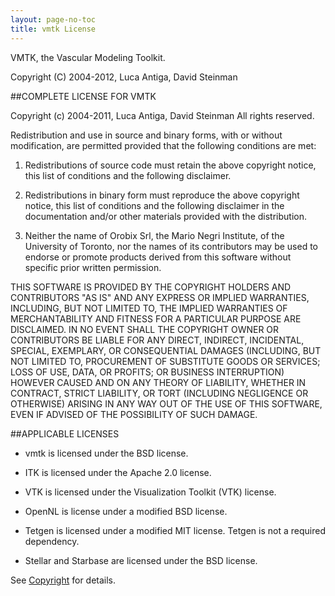 ```yaml
---
layout: page-no-toc
title: vmtk License
---
```


VMTK, the Vascular Modeling Toolkit.

Copyright (C) 2004-2012, Luca Antiga, David Steinman


##COMPLETE LICENSE FOR VMTK


Copyright (c) 2004-2011, Luca Antiga, David Steinman
All rights reserved.

Redistribution and use in source and binary forms, with or without
modification, are permitted provided that the following conditions are
met:

1. Redistributions of source code must retain the above copyright
notice, this list of conditions and the following disclaimer.

2. Redistributions in binary form must reproduce the above copyright
notice, this list of conditions and the following disclaimer in the
documentation and/or other materials provided with the distribution.

3. Neither the name of Orobix Srl, the Mario Negri Institute, of the 
University of Toronto, nor the names of its contributors may be used 
to endorse or promote products derived from this software without
specific prior written permission.

THIS SOFTWARE IS PROVIDED BY THE COPYRIGHT HOLDERS AND CONTRIBUTORS
"AS IS" AND ANY EXPRESS OR IMPLIED WARRANTIES, INCLUDING, BUT NOT
LIMITED TO, THE IMPLIED WARRANTIES OF MERCHANTABILITY AND FITNESS FOR
A PARTICULAR PURPOSE ARE DISCLAIMED. IN NO EVENT SHALL THE COPYRIGHT
OWNER OR CONTRIBUTORS BE LIABLE FOR ANY DIRECT, INDIRECT, INCIDENTAL,
SPECIAL, EXEMPLARY, OR CONSEQUENTIAL DAMAGES (INCLUDING, BUT NOT
LIMITED TO, PROCUREMENT OF SUBSTITUTE GOODS OR SERVICES; LOSS OF USE,
DATA, OR PROFITS; OR BUSINESS INTERRUPTION) HOWEVER CAUSED AND ON ANY
THEORY OF LIABILITY, WHETHER IN CONTRACT, STRICT LIABILITY, OR TORT
(INCLUDING NEGLIGENCE OR OTHERWISE) ARISING IN ANY WAY OUT OF THE USE
OF THIS SOFTWARE, EVEN IF ADVISED OF THE POSSIBILITY OF SUCH DAMAGE.

##APPLICABLE LICENSES

* vmtk is licensed under the BSD license.

* ITK is licensed under the Apache 2.0 license.

* VTK is licensed under the Visualization Toolkit (VTK) license.

* OpenNL is license under a modified BSD license.

* Tetgen is licensed under a modified MIT license. Tetgen is not a required dependency.

* Stellar and Starbase are licensed under the BSD license.


See <a href="https://raw.github.com/vmtk/vmtk/master/Copyright.txt" target="_blank">Copyright</a> for details.


